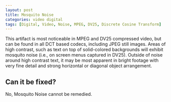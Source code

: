 ```yaml
---
layout: post
title: Mosquito Noise
categories: video digital
tags: [Digital, Video, Noise, MPEG, DV25, Discrete Cosine Transform]
---
```


This artifact is most noticeable in MPEG and DV25 compressed video, but can be found in all DCT based codecs, including JPEG still images. Areas of high contrast, such as text on top of solid-colored backgrounds will exhibit mosquito noise (i.e., on screen menus captured in DV25). Outside of noise around high contrast text, it may be most apparent in bright footage with very fine detail and strong horizontal or diagonal object arrangement.

## Can it be fixed?

No, Mosquito Noise cannot be remedied.
